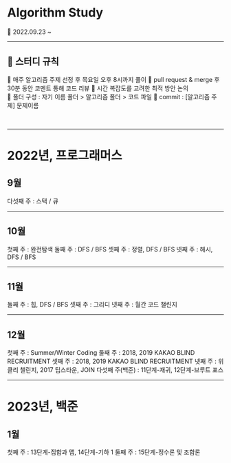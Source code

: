 # Algorithm Study
🌱 2022.09.23 ~
<br>

---

## 📝 스터디 규칙  

📍  매주 알고리즘 주제 선정 후 목요일 오후 8시까지 풀이 
📍  pull request & merge 후 30분 동안 코멘트 통해 코드 리뷰 
📍  시간 복잡도를 고려한 최적 방안 논의  
📍  폴더 구성 : 자기 이름 폴더 > 알고리즘 폴더 > 코드 파일
📍  commit : [알고리즘 주제] 문제이름  

<br>

---
# 2022년, 프로그래머스
## 9월 
다섯째 주 : 스택 / 큐

---
## 10월 
첫째 주 : 완전탐색
둘째 주 : DFS / BFS 
셋째 주 : 정렬, DFS / BFS
넷째 주 : 해시, DFS / BFS

---
## 11월 
둘째 주 : 힙, DFS / BFS
셋째 주 : 그리디
넷째 주 : 월간 코드 챌린지

---
## 12월 
첫째 주 : Summer/Winter Coding
둘째 주 : 2018, 2019 KAKAO BLIND RECRUITMENT
셋째 주 : 2018, 2019 KAKAO BLIND RECRUITMENT
넷째 주 : 위클리 챌린지, 2017 팁스타운, JOIN
다섯째 주(백준) : 11단계-재귀, 12단계-브루트 포스

---
# 2023년, 백준
## 1월
첫째 주 : 13단계-집합과 맵, 14단계-기하 1
둘째 주 : 15단계-정수론 및 조합론
